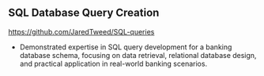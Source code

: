 ## SQL Database Query Creation 
https://github.com/JaredTweed/SQL-queries
* Demonstrated expertise in SQL query development for a banking database schema, focusing on data retrieval, relational database design, and practical application in real-world banking scenarios.
